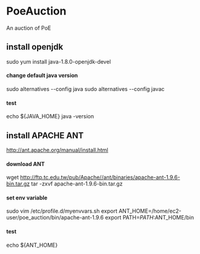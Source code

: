 # PoeAuction
An auction of PoE

## install openjdk
sudo yum install java-1.8.0-openjdk-devel
#### change default java version
sudo alternatives --config java
sudo alternatives --config javac
#### test
echo ${JAVA_HOME}
java -version

## install APACHE ANT
http://ant.apache.org/manual/install.html
#### download ANT
wget http://ftp.tc.edu.tw/pub/Apache//ant/binaries/apache-ant-1.9.6-bin.tar.gz
tar -zxvf apache-ant-1.9.6-bin.tar.gz
#### set env variable
sudo vim /etc/profile.d/myenvvars.sh
  export ANT_HOME=/home/ec2-user/poe_auction/bin/apache-ant-1.9.6
  export PATH=$PATH:$ANT_HOME/bin
#### test
echo ${ANT_HOME}

